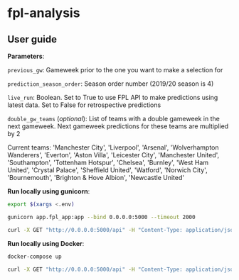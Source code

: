 # fpl-analysis

## User guide

__Parameters__:

`previous_gw`: Gameweek prior to the one you want to make a selection for

`prediction_season_order`: Season order number (2019/20 season is 4)

`live_run`: Boolean. Set to True to use FPL API to make predictions using latest data. Set to False for retrospective predictions

`double_gw_teams` (_optional_): List of teams with a double gameweek in the next gameweek. Next gameweek predictions for these teams are multiplied by 2

Current teams:
'Manchester City', 'Liverpool', 'Arsenal', 'Wolverhampton Wanderers', 'Everton', 'Aston Villa', 'Leicester City', 
'Manchester United', 'Southampton', 'Tottenham Hotspur', 'Chelsea', 'Burnley', 'West Ham United', 'Crystal Palace', 
'Sheffield United', 'Watford', 'Norwich City', 'Bournemouth', 'Brighton & Hove Albion', 'Newcastle United'

__Run locally using gunicorn__:
```bash
export $(xargs <.env)

gunicorn app.fpl_app:app --bind 0.0.0.0:5000 --timeout 2000

curl -X GET "http://0.0.0.0:5000/api" -H "Content-Type: application/json" --data '{"previous_gw": 38, "prediction_season_order": 3, "live_run": false, "double_gw_teams": ["Arsenal"]}'
```

__Run locally using Docker__:
```bash
docker-compose up

curl -X GET "http://0.0.0.0:5000/api" -H "Content-Type: application/json" --data '{"previous_gw": 38, "prediction_season_order": 3, "live_run": false, "double_gw_teams": ["Arsenal"]}'
```
